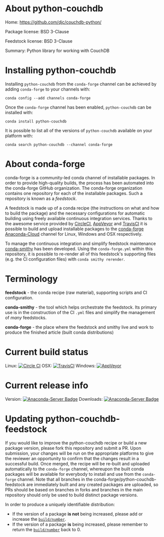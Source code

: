 About python-couchdb
====================

Home: https://github.com/djc/couchdb-python/

Package license: BSD 3-Clause

Feedstock license: BSD 3-Clause

Summary: Python library for working with CouchDB



Installing python-couchdb
=========================

Installing `python-couchdb` from the `conda-forge` channel can be achieved by adding `conda-forge` to your channels with:

```
conda config --add channels conda-forge
```

Once the `conda-forge` channel has been enabled, `python-couchdb` can be installed with:

```
conda install python-couchdb
```

It is possible to list all of the versions of `python-couchdb` available on your platform with:

```
conda search python-couchdb --channel conda-forge
```



About conda-forge
=================

conda-forge is a community-led conda channel of installable packages.
In order to provide high-quality builds, the process has been automated into the
conda-forge GitHub organization. The conda-forge organization contains one repository
for each of the installable packages. Such a repository is known as a *feedstock*.

A feedstock is made up of a conda recipe (the instructions on what and how to build
the package) and the necessary configurations for automatic building using freely
available continuous integration services. Thanks to the awesome service provided by
[CircleCI](https://circleci.com/), [AppVeyor](http://www.appveyor.com/)
and [TravisCI](https://travis-ci.org/) it is possible to build and upload installable
packages to the [conda-forge](https://anaconda.org/conda-forge)
[Anaconda-Cloud](http://docs.anaconda.org/) channel for Linux, Windows and OSX respectively.

To manage the continuous integration and simplify feedstock maintenance
[conda-smithy](http://github.com/conda-forge/conda-smithy) has been developed.
Using the ``conda-forge.yml`` within this repository, it is possible to re-render all of
this feedstock's supporting files (e.g. the CI configuration files) with ``conda smithy rerender``.


Terminology
===========

**feedstock** - the conda recipe (raw material), supporting scripts and CI configuration.

**conda-smithy** - the tool which helps orchestrate the feedstock.
                   Its primary use is in the construction of the CI ``.yml`` files
                   and simplify the management of *many* feedstocks.

**conda-forge** - the place where the feedstock and smithy live and work to
                  produce the finished article (built conda distributions)

Current build status
====================

Linux: [![Circle CI](https://circleci.com/gh/conda-forge/python-couchdb-feedstock.svg?style=shield)](https://circleci.com/gh/conda-forge/python-couchdb-feedstock)
OSX: [![TravisCI](https://travis-ci.org/conda-forge/python-couchdb-feedstock.svg?branch=master)](https://travis-ci.org/conda-forge/python-couchdb-feedstock)
Windows: [![AppVeyor](https://ci.appveyor.com/api/projects/status/github/conda-forge/python-couchdb-feedstock?svg=True)](https://ci.appveyor.com/project/conda-forge/python-couchdb-feedstock/branch/master)

Current release info
====================
Version: [![Anaconda-Server Badge](https://anaconda.org/conda-forge/python-couchdb/badges/version.svg)](https://anaconda.org/conda-forge/python-couchdb)
Downloads: [![Anaconda-Server Badge](https://anaconda.org/conda-forge/python-couchdb/badges/downloads.svg)](https://anaconda.org/conda-forge/python-couchdb)


Updating python-couchdb-feedstock
=================================

If you would like to improve the python-couchdb recipe or build a new
package version, please fork this repository and submit a PR. Upon submission,
your changes will be run on the appropriate platforms to give the reviewer an
opportunity to confirm that the changes result in a successful build. Once
merged, the recipe will be re-built and uploaded automatically to the
`conda-forge` channel, whereupon the built conda packages will be available for
everybody to install and use from the `conda-forge` channel.
Note that all branches in the conda-forge/python-couchdb-feedstock are
immediately built and any created packages are uploaded, so PRs should be based
on branches in forks and branches in the main repository should only be used to
build distinct package versions.

In order to produce a uniquely identifiable distribution:
 * If the version of a package **is not** being increased, please add or increase
   the [``build/number``](http://conda.pydata.org/docs/building/meta-yaml.html#build-number-and-string).
 * If the version of a package **is** being increased, please remember to return
   the [``build/number``](http://conda.pydata.org/docs/building/meta-yaml.html#build-number-and-string)
   back to 0.
